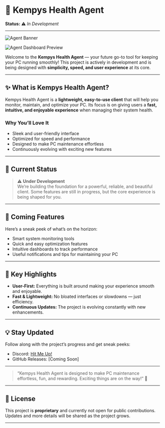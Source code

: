 # 🚀 Kempys Health Agent

**Status:** ⚠️ *In Development*  

---

![Agent Banner](https://pub-e703fe367d8f47ddbffdb6e77e503192.r2.dev/banner.png)

![Agent Dashboard Preview](https://pub-e703fe367d8f47ddbffdb6e77e503192.r2.dev/Screenshot%202025-09-04%20162609.png)

Welcome to the **Kempys Health Agent** — your future go-to tool for keeping your PC running smoothly! This project is actively in development and is being designed with **simplicity, speed, and user experience** at its core.  

---

## ✨ What is Kempys Health Agent?

Kempys Health Agent is a **lightweight, easy-to-use client** that will help you monitor, maintain, and optimize your PC. Its focus is on giving users a **fast, intuitive, and enjoyable experience** when managing their system health.

### Why You’ll Love It

- Sleek and user-friendly interface  
- Optimized for speed and performance  
- Designed to make PC maintenance effortless  
- Continuously evolving with exciting new features  

---

## 🔧 Current Status

> ⚠️ **Under Development**  
> We’re building the foundation for a powerful, reliable, and beautiful client. Some features are still in progress, but the core experience is being shaped for you.  

---

## 🔮 Coming Features

Here’s a sneak peek of what’s on the horizon:

- Smart system monitoring tools  
- Quick and easy optimization features  
- Intuitive dashboards to track performance  
- Useful notifications and tips for maintaining your PC  

---

## 📌 Key Highlights

- **User-First:** Everything is built around making your experience smooth and enjoyable.  
- **Fast & Lightweight:** No bloated interfaces or slowdowns — just efficiency.  
- **Continuous Updates:** The project is evolving constantly with new enhancements.  

---

## 💡 Stay Updated

Follow along with the project’s progress and get sneak peeks:

- Discord: [Hit Me Up!](https://discord.com/users/1206971103612768317)  
- GitHub Releases: [Coming Soon]  

---

> “Kempys Health Agent is designed to make PC maintenance effortless, fun, and rewarding. Exciting things are on the way!” 🚀

---

## 📄 License

This project is **proprietary** and currently not open for public contributions. Updates and more details will be shared as the project grows.

---

